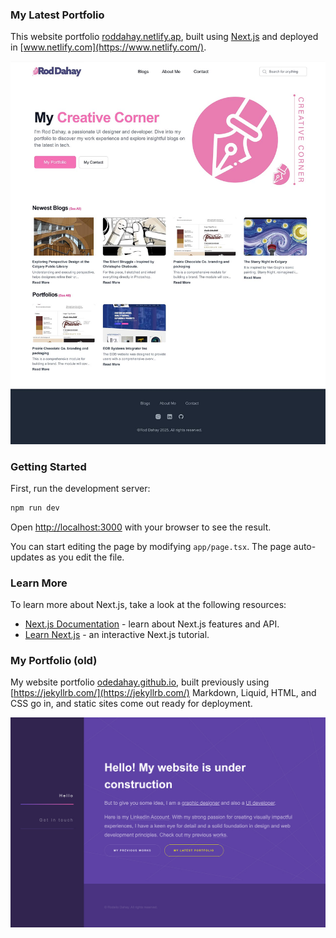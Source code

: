 
### My Latest Portfolio 


This website portfolio [roddahay.netlify.ap](https://roddahay.netlify.app/), built using [Next.js](https://nextjs.org) and deployed in [www.netlify.com](https://www.netlify.com/).

<img src="/images/screenshot.jpg" />

### Getting Started

First, run the development server:

```bash
npm run dev

```

Open [http://localhost:3000](http://localhost:3000) with your browser to see the result.

You can start editing the page by modifying `app/page.tsx`. The page auto-updates as you edit the file.

### Learn More

To learn more about Next.js, take a look at the following resources:

- [Next.js Documentation](https://nextjs.org/docs) - learn about Next.js features and API.
- [Learn Next.js](https://nextjs.org/learn) - an interactive Next.js tutorial.


### My Portfolio (old)

My website portfolio [odedahay.github.io](https://odedahay.github.io/), built previously using [https://jekyllrb.com/](https://jekyllrb.com/) Markdown, Liquid, HTML, and CSS go in, and static sites come out ready for deployment.


<img src="/images/odedahay-github-io.jpg" />





